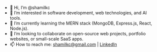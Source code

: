 - 👋 Hi, I’m @shamilkc  
- 👀 I’m interested in software development, web technologies, and AI tools.  
- 🌱 I’m currently learning the MERN stack (MongoDB, Express.js, React, Node.js).  
- 💞️ I’m looking to collaborate on open-source web projects, portfolio websites, or small-scale SaaS apps.  
- 📫 How to reach me: shamilkc@gmail.com | [LinkedIn](https://www.linkedin.com/in/shamil-k-c-b550152b5)  


<!---
shamil kc/shamil kc is a ✨ special ✨ repository because its `README.md` (this file) appears on your GitHub profile.
You can click the Preview link to take a look at your changes.
--->
